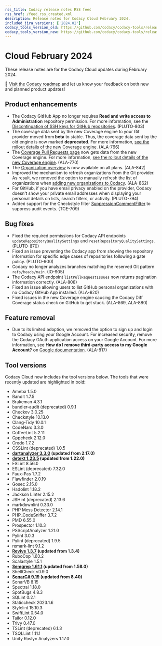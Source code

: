 ```yaml
---
rss_title: Codacy release notes RSS feed
rss_href: /feed_rss_created.xml
description: Release notes for Codacy Cloud February 2024.
included_jira_versions: ['2024.02']
codacy_tools_version_old: https://github.com/codacy/codacy-tools/releases/tag/7.10.193
codacy_tools_version_new: https://github.com/codacy/codacy-tools/releases/tag/7.10.234
---
```


# Cloud February 2024

These release notes are for the Codacy Cloud updates during February 2024.

📢 [Visit the Codacy roadmap](https://roadmap.codacy.com) and <span class="skip-vale">let us know</span> your feedback on both new and planned product updates!

## Product enhancements

-   The Codacy GitHub App no longer requires **Read and write access to Administration** repository permission. For more information, see the [Discontinuation of SSH keys for GitHub repositories](./cloud-2024-01-15-gh-repository-ssh-keys-discontinuation.md). (PLUTO-803)
-   The coverage data sent by the new Coverage engine to your Git provider moved from **beta** to stable. Thus, the coverage data sent by the old engine is now marked **deprecated**. For more information, [see the rollout details of the new Coverage engine](./cloud-2023-11-23-new-coverage-engine-status-checks.md). (ALA-766)
-   The [Coverage Pull Requests page](../../repositories-coverage/pull-requests.md) now gets data from the new Coverage engine. For more information, [see the rollout details of the new Coverage engine](./cloud-2023-11-23-new-coverage-engine-status-checks.md). (ALA-770)
-   The [Organization overview](../../organizations/organization-overview.md) is now available on all plans. (ALA-842)
-   Improved the mechanism to refresh organizations from the Git provider. As result, we removed the option to manually refresh the list of organizations when [adding new organizations to Codacy](../../organizations/what-are-organizations.md#adding-an-organization). (ALA-862)
-   For GitHub, if you have email privacy enabled on the provider, Codacy doesn't show your private email addresses when displaying your personal details on lists, search filters, or activity. (PLUTO-794)
-   Added support for the Checkstyle filter [SuppressionCommentFilter](https://checkstyle.sourceforge.io/filters/suppressioncommentfilter.html) to suppress audit events. (TCE-709)

## Bug fixes

-   Fixed the required permissions for Codacy API endpoints `updateRepositoryQualitySettings` and `resetRepositoryQualitySettings`. (PLUTO-870)
-   Fixed an issue preventing the Codacy app from showing the repository information for specific edge cases of repositories following a gate policy. (PLUTO-900)
-   Codacy no longer analyzes branches matching the reserved Git pattern `refs/heads/main`. (IO-905)
-   The Codacy API endpoint `listPullRequestIssues` now returns pagination information correctly. (ALA-808)
-   Fixed an issue allowing users to list GitHub personal organizations with no Codacy GitHub App installed. (ALA-820)
-   Fixed issues in the new Coverage engine causing the Codacy Diff Coverage status check on GitHub to get stuck. (ALA-869, ALA-880)

## Feature removal

-   Due to its limited adoption, we removed the option to sign up and login to Codacy using your Google Account. For increased security, remove the Codacy OAuth application access on your Google Account. For more information, see **How do I remove third-party access to my Google Account?** on [Google documentation](https://support.google.com/accounts/answer/14012355?hl=en&ref_topic=14134549&sjid=15422466131901595846-EU). (ALA-817)

## Tool versions

Codacy Cloud now includes the tool versions below. The tools that were recently updated are highlighted in bold:

-   Ameba 1.5.0
-   Bandit 1.7.5
-   Brakeman 4.3.1
-   bundler-audit (deprecated) 0.9.1
-   Checkov 3.0.25
-   Checkstyle 10.13.0
-   Clang-Tidy 10.0.1
-   CodeNarc 3.3.0
-   CoffeeLint 5.2.11
-   Cppcheck 2.12.0
-   Credo 1.7.2
-   CSSLint (deprecated) 1.0.5
-   **[dartanalyzer 3.3.0](https://github.com/dart-lang/sdk/blob/main/CHANGELOG.md) (updated from 2.17.0)**
-   **[detekt 1.23.5](https://github.com/detekt/detekt/releases/tag/v1.23.5) (updated from 1.22.0)**
-   ESLint 8.56.0
-   ESLint (deprecated) 7.32.0
-   Faux-Pas 1.7.2
-   Flawfinder 2.0.19
-   Gosec 2.15.0
-   Hadolint 1.18.2
-   Jackson Linter 2.15.2
-   JSHint (deprecated) 2.13.6
-   markdownlint 0.33.0
-   PHP Mess Detector 2.14.1
-   PHP_CodeSniffer 3.7.2
-   PMD 6.55.0
-   Prospector 1.10.3
-   PSScriptAnalyzer 1.21.0
-   Pylint 3.0.3
-   Pylint (deprecated) 1.9.5
-   remark-lint 9.1.2
-   **[Revive 1.3.7](https://github.com/mgechev/revive/releases/tag/v1.3.7) (updated from 1.3.4)**
-   RuboCop 1.60.2
-   Scalastyle 1.5.1
-   **[Semgrep 1.61.1](https://github.com/semgrep/semgrep/releases/tag/v1.61.1) (updated from 1.58.0)**
-   ShellCheck v0.9.0
-   **[SonarC# 9.19](https://github.com/SonarSource/sonar-dotnet/tags) (updated from 8.40)**
-   SonarVB 8.15
-   Spectral 1.18.0
-   SpotBugs 4.8.3
-   SQLint 0.2.1
-   Staticcheck 2023.1.6
-   Stylelint 15.10.3
-   SwiftLint 0.54.0
-   Tailor 0.12.0
-   Trivy 0.47.0
-   TSLint (deprecated) 6.1.3
-   TSQLLint 1.11.1
-   Unity Roslyn Analyzers 1.17.0

